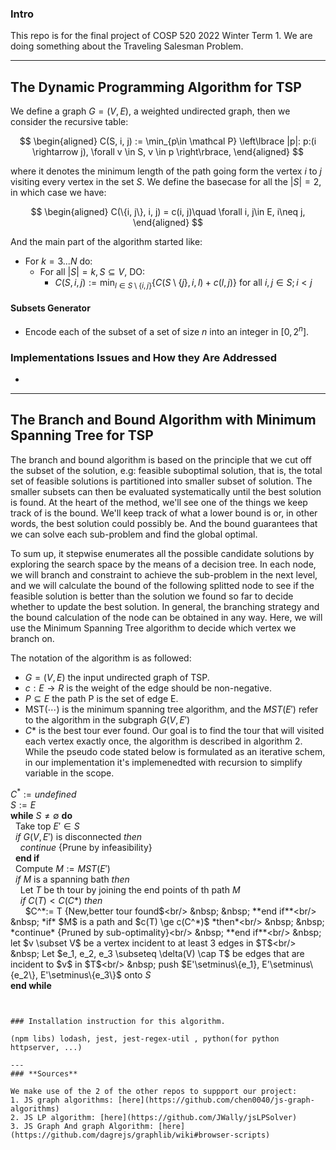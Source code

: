 ### **Intro**

This repo is for the final project of COSP 520 2022 Winter Term 1. We are doing something about the Traveling Salesman Problem. 

---
## **The Dynamic Programming Algorithm for TSP**

We define a graph $G = (V, E)$, a weighted undirected graph, then we consider the recursive table: 

$$
\begin{aligned}
    C(S, i, j) := \min_{p\in \mathcal P}
    \left\lbrace
        |p|: p:(i \rightarrow j), \forall v \in S, v \in p
    \right\rbrace, 
\end{aligned}
$$

where it denotes the minimum length of the path going form the vertex $i$ to $j$ visiting every vertex in the set $S$. We define the basecase for all the $|S| = 2$, in which case we have: 

$$
\begin{aligned}
    C(\{i, j\}, i, j) = c(i, j)\quad \forall i, j\in E, i\neq j, 
\end{aligned}
$$

And the main part of the algorithm started like: 

* For $k = 3...N$ do: 
  * For all $|S| = k, S \subseteq V$, DO: 
    * $C(S, i, j) :=\min_{l \in S\setminus \{i, j\}}\{C(S\setminus \{j\}, i, l) + c(l, j)\}$ for all $i ,j \in S; i < j$

#### **Subsets Generator**

* Encode each of the subset of a set of size $n$ into an integer in $[0, 2^n]$. 

### **Implementations Issues and How they Are Addressed**

* 

---
## **The Branch and Bound Algorithm with Minimum Spanning Tree for TSP**

The branch and bound algorithm is based on the principle that we cut off the subset of the solution, e.g: feasible suboptimal solution, that is, the total set of feasible solutions is partitioned into smaller subset of solution. The smaller subsets can then be evaluated systematically until the best solution is found. 
At the heart of the method, we'll see one of the things we keep track of is the bound. We'll keep track of what a lower bound is or, in other words, the best solution could possibly be. And the bound guarantees that we can solve each sub-problem and find the global optimal.

To sum up, it stepwise enumerates all the possible candidate solutions by exploring the search space by the means of a decision tree.
In each node, we will branch and constraint to achieve the sub-problem in the next level, and we will calculate the bound of the following splitted node to see if the feasible solution is better than the solution we found so far to decide whether to update the best solution. 
In general, the branching strategy and the bound calculation of the node can be obtained in any way. 
Here, we will use the Minimum Spanning Tree algorithm to decide which vertex we branch on.


The notation of the algorithm is as followed:

 * $G = (V,E)$ the input undirected graph of TSP.
 * $c : E  \rightarrow  R$ is the weight of the edge should be non-negative.
 * $P \subseteq E$ the path P is the set of edge E.
 * $\text{MST}(\cdots)$ is the minimum spanning tree algorithm, and the $MST(E')$ refer to the algorithm in the subgraph $G(V,E')$
 * $C*$ is the best tour ever found.
Our goal is to find the tour that will visited each vertex exactly once, the algorithm is described in algorithm 2. While the pseudo code stated below is formulated as an iterative schem, in our implementation it's implemenedted with recursion to simplify variable in the scope.

$C^* := undefined$<br/>
$S :={E}$<br/>
**while** $S \neq \emptyset$ **do**<br/>
&nbsp; Take top $E' \in S$ <br/>
&nbsp; *if* $G(V,E')$ is disconnected *then*<br/>
&nbsp; &nbsp; *continue* {Prune by infeasibility}<br/>
&nbsp; **end if**<br/>
&nbsp; Compute $M:=MST(E')$<br/>
&nbsp; *if* $M$ is a spanning bath *then*<br/>
&nbsp; &nbsp; Let $T$ be th tour by joining the end points of th path $M$<br/>
&nbsp; &nbsp; *if* $C(T) < C(C*)$ *then*<br/>
&nbsp; &nbsp; &nbsp; $C^*:= T {New,better tour found$<br/>
&nbsp; &nbsp; **end if**<br/>
&nbsp; *if* $M$ is a path and $c(T) \ge c(C^*)$ *then*<br/>
&nbsp; &nbsp; *continue* {Pruned by sub-optimality}<br/>
&nbsp; **end if**<br/>
&nbsp; let $v \subset V$ be a vertex incident to at least 3 edges in $T$<br/>
&nbsp; Let $e_1, e_2, e_3 \subseteq \delta(V) \cap T$ be edges that are incident to $v$ in $T$<br/>
&nbsp; push $E'\setminus\{e_1}, E'\setminus\{e_2\}, E'\setminus\{e_3\}$ onto $S$<br/>
**end while**
```


### Installation instruction for this algorithm. 

(npm libs) lodash, jest, jest-regex-util , python(for python httpserver, ...)

---
### **Sources**

We make use of the 2 of the other repos to suppport our project: 
1. JS graph algorithms: [here](https://github.com/chen0040/js-graph-algorithms)
2. JS LP algorithm: [here](https://github.com/JWally/jsLPSolver)
3. JS Graph And graph Algorithm: [here](https://github.com/dagrejs/graphlib/wiki#browser-scripts)
